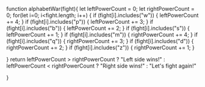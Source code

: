 function alphabetWar(fight){
    let leftPowerCount = 0;
    let rightPowerCount = 0;
    for(let i=0; i<fight.length; i++) {
        if (fight[i].includes("w")) {
        leftPowerCount += 4;
        } if (fight[i].includes("p")) {
          leftPowerCount += 3;
        } if (fight[i].includes("b")) {
          leftPowerCount += 2;
        } if (fight[i].includes("s")) {
          leftPowerCount += 1;
        } if (fight[i].includes("m")) {
          rightPowerCount += 4;
        } if (fight[i].includes("q")) {
          rightPowerCount += 3;
        } if (fight[i].includes("d")) {
          rightPowerCount += 2;
        } if (fight[i].includes("z")) {
          rightPowerCount += 1;
        }
      
}
  return leftPowerCount > rightPowerCount ? "Left side wins!" : leftPowerCount < rightPowerCount ? "Right side wins!" : "Let's fight again!"

}
